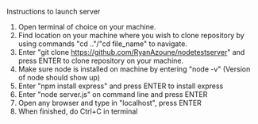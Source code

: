 Instructions to launch server

1. Open terminal of choice on your machine.
2. Find location on your machine where you wish to clone repository by using commands "cd .."/"cd file_name" to navigate.
3. Enter "git clone https://github.com/RyanAzoune/nodetestserver" and press ENTER to clone repository on your machine.
4. Make sure node is installed on machine by entering "node -v" (Version of node should show up)
5. Enter "npm install express" and press ENTER to install express
6. Enter "node server.js" on command line and press ENTER
7. Open any browser and type in "localhost", press ENTER
8. When finished, do Ctrl+C in terminal
